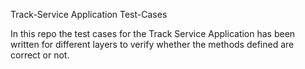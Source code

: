 Track-Service Application Test-Cases

In this repo the test cases for the Track Service Application has been written for different layers to verify whether the methods defined are correct or not.


